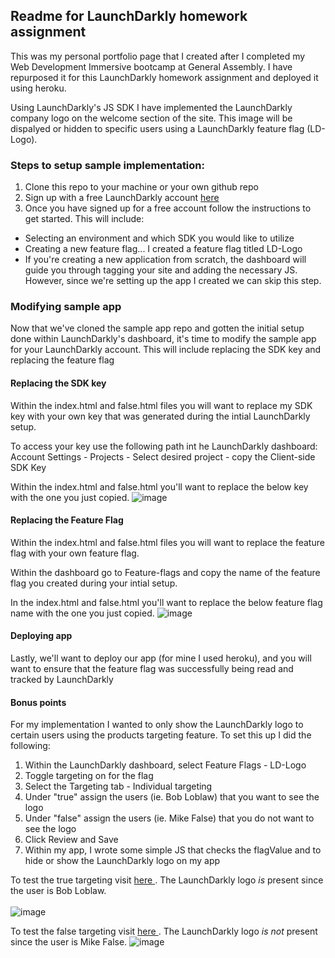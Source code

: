 ## Readme for LaunchDarkly homework assignment

This was my personal portfolio page that I created after I completed my Web Development Immersive bootcamp at General Assembly. I have repurposed it for this LaunchDarkly homework assignment and deployed it using heroku. 

Using LaunchDarkly's JS SDK I have implemented the LaunchDarkly company logo on the welcome section of the site. This image will be dispalyed or hidden to specific users using a LaunchDarkly feature flag (LD-Logo).

### Steps to setup sample implementation:<br>
1) Clone this repo to your machine or your own github repo<br>
2) Sign up with a free LaunchDarkly account <a href="https://app.launchdarkly.com/signup">here<a/><br>
3) Once you have signed up for a free account follow the instructions to get started. This will include:
 - Selecting an environment and which SDK you would like to utilize
 - Creating a new feature flag... I created a feature flag titled LD-Logo
 - If you're creating a new application from scratch, the dashboard will guide you through tagging your site and adding the necessary JS. However, since we're setting up the app I created we can skip this step.
	 
### Modifying sample app<br>
Now that we've cloned the sample app repo and gotten the initial setup done within LaunchDarkly's dashboard, it's time to modify the sample app for your LaunchDarkly account. This will include replacing the SDK key and replacing the feature flag

#### Replacing the SDK key
Within the index.html and false.html files you will want to replace my SDK key with your own key that was generated during the intial LaunchDarkly setup. 

To access your key use the following path int he LaunchDarkly dashboard: Account Settings - Projects - Select desired project - copy the Client-side SDK Key

Within the index.html and false.html you'll want to replace the below key with the one you just copied.
![image](https://user-images.githubusercontent.com/6074369/167158796-84a2f0dc-380a-4812-b74c-bf0a7c49d448.png)

#### Replacing the Feature Flag
Within the index.html and false.html files you will want to replace the feature flag with your own feature flag.

Within the dashboard go to Feature-flags and copy the name of the feature flag you created during your intial setup.

In the index.html and false.html you'll want to replace the below feature flag name with the one you just copied.
![image](https://user-images.githubusercontent.com/6074369/167159628-2c6b67f6-8241-44e8-819c-d294c8b6693e.png)


#### Deploying app
Lastly, we'll want to deploy our app (for mine I used heroku), and you will want to ensure that the feature flag was successfully being read and tracked by LaunchDarkly<br>


#### Bonus points
For my implementation I wanted to only show the LaunchDarkly logo to certain users using the products targeting feature. To set this up I did the following:

1) Within the LaunchDarkly dashboard, select Feature Flags - LD-Logo<br>
2) Toggle targeting on for the flag<br>
3) Select the Targeting tab - Individual targeting<br>
4) Under "true" assign the users (ie. Bob Loblaw) that you want to see the logo<br>
5) Under "false" assign the users (ie. Mike False) that you do not want to see the logo<br>
6) Click Review and Save<br>
7) Within my app, I wrote some simple JS that checks the flagValue and to hide or show the LaunchDarkly logo on my app<br>

To test the true targeting visit <a href="https://mikeduval42-homework.herokuapp.com/"> here </a>. The LaunchDarkly logo <i>is</i> present since the user is Bob Loblaw.<br><br>
![image](https://user-images.githubusercontent.com/6074369/167179171-b512f297-d7fb-4993-8ae1-6cd64054b2ee.png)

To test the false targeting visit <a href="https://mikeduval42-homework.herokuapp.com/false.html"> here </a>. The LaunchDarkly logo <i>is not</i> present since the user is Mike False.
![image](https://user-images.githubusercontent.com/6074369/167179316-c0cc9cda-13f4-4082-932b-53b9f65dc7bc.png)
